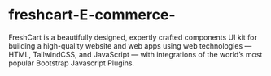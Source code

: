 # freshcart-E-commerce-
FreshCart is a beautifully designed, expertly crafted components UI kit for building a high-quality website and web apps using web technologies — HTML, TailwindCSS, and JavaScript — with integrations of the world’s most popular Bootstrap Javascript Plugins.

